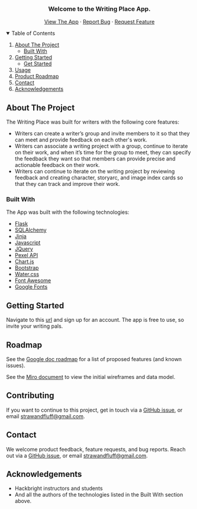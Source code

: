 
<h3 align="center">Welcome to the Writing Place App.</h3>

  <p align="center">
    <a href="http://35.160.146.61/">View The App</a>
    ·
    <a href="https://github.com/abzchau/writing-app-project/issues">Report Bug</a>
    ·
    <a href="https://github.com/abzchau/writing-app-project/issues">Request Feature</a>
  </p>
</p>



<!-- TABLE OF CONTENTS -->
<details open="open">
  <summary>Table of Contents</summary>
  <ol>
    <li>
      <a href="#about-the-project">About The Project</a>
      <ul>
        <li><a href="#built-with">Built With</a></li>
      </ul>
    </li>
    <li>
      <a href="#getting-started">Getting Started</a>
      <ul>
        <li><a href="#get_started">Get Started</a></li>
      </ul>
    </li>
    <li><a href="#usage">Usage</a></li>
    <li><a href="#roadmap">Product Roadmap</a></li>
    <li><a href="#contact">Contact</a></li>
    <li><a href="#acknowledgements">Acknowledgements</a></li>
  </ol>
</details>



<!-- ABOUT THE PROJECT -->
## About The Project

The Writing Place was built for writers with the following core features:

* Writers can create a writer’s group and invite members to it so that they can meet and provide feedback on each other's work.
* Writers can associate a writing project with a group, continue to iterate on their work, and when it’s time for the group to meet, they can specify the feedback they want so that members can provide precise and actionable feedback on their work.
* Writers can continue to iterate on the writing project by reviewing feedback and creating character, storyarc, and image index cards so that they can track and improve their work.


### Built With

The App was built with the following technologies:
* [Flask](https://flask.palletsprojects.com/en/2.0.x/)
* [SQLAlchemy](https://www.sqlalchemy.org/)
* [Jinja](https://jinja.palletsprojects.com/en/3.0.x/)
* [Javascript](https://developer.mozilla.org/en-US/docs/Web/JavaScript)
* [JQuery](https://jquery.com)
* [Pexel API](https://www.pexels.com/api/)
* [Chart.js](https://www.chartjs.org/)
* [Bootstrap](https://getbootstrap.com)
* [Water.css](https://watercss.kognise.dev/)
* [Font Awesome](https://fontawesome.com/)
* [Google Fonts](https://fonts.google.com/)




<!-- GETTING STARTED -->
## Getting Started

Navigate to this [url](http://35.160.146.61/) and sign up for an account. The app is free to use, so invite your writing pals. 


<!-- ROADMAP -->
## Roadmap

See the [Google doc roadmap](https://docs.google.com/document/d/1sNL3suT9lODdY7sRELAJBSo2bUVR8EPtdJAExzVwZPU/edit#heading=h.5b8sl2x5p1mt) for a list of proposed features (and known issues).

See the [Miro document](https://miro.com/app/board/o9J_lITJ9uI=/) to view the initial wireframes and data model.

<!-- CONTRIBUTING -->
## Contributing

If you want to continue to this project, get in touch via a [GitHub issue](https://github.com/abzchau/writing-app-project/issues), or email strawandfluff@gmail.com.


<!-- CONTACT -->
## Contact

We welcome product feedback, feature requests, and bug reports. Reach out via a [GitHub issue](https://github.com/abzchau/writing-app-project/issues), or email strawandfluff@gmail.com.


<!-- ACKNOWLEDGEMENTS -->
## Acknowledgements

* Hackbright instructors and students
* And all the authors of the technologies listed in the Built With section above.
